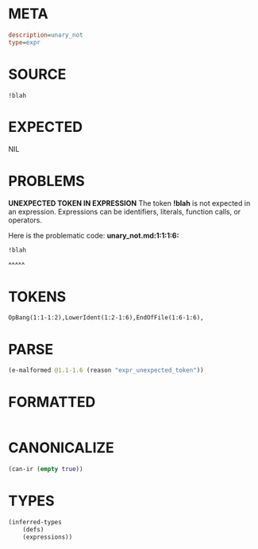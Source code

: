 # META
~~~ini
description=unary_not
type=expr
~~~
# SOURCE
~~~roc
!blah
~~~
# EXPECTED
NIL
# PROBLEMS
**UNEXPECTED TOKEN IN EXPRESSION**
The token **!blah** is not expected in an expression.
Expressions can be identifiers, literals, function calls, or operators.

Here is the problematic code:
**unary_not.md:1:1:1:6:**
```roc
!blah
```
^^^^^


# TOKENS
~~~zig
OpBang(1:1-1:2),LowerIdent(1:2-1:6),EndOfFile(1:6-1:6),
~~~
# PARSE
~~~clojure
(e-malformed @1.1-1.6 (reason "expr_unexpected_token"))
~~~
# FORMATTED
~~~roc

~~~
# CANONICALIZE
~~~clojure
(can-ir (empty true))
~~~
# TYPES
~~~clojure
(inferred-types
	(defs)
	(expressions))
~~~
